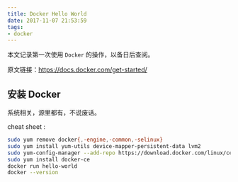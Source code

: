 ```yaml
---
title: Docker Hello World
date: 2017-11-07 21:53:59
tags:
- docker
---
```


本文记录第一次使用 `Docker` 的操作，以备日后查阅。

原文链接：https://docs.docker.com/get-started/

<!-- more -->

## 安装 Docker

系统相关，源里都有，不说废话。

cheat sheet :

```bash
sudo yum remove docker{,-engine,-common,-selinux}
sudo yum install yum-utils device-mapper-persistent-data lvm2
sudo yum-config-manager --add-repo https://download.docker.com/linux/centos/docker-ce.repo
sudo yum install docker-ce
docker run hello-world
docker --version
```

